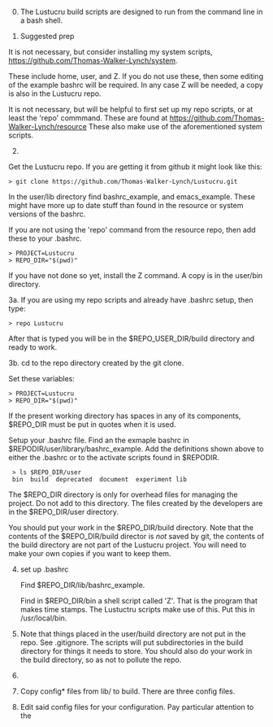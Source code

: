 
0.  The Lustucru build scripts are designed to run from the command line in a bash shell.


1. Suggested prep


  It is not necessary, but consider installing my system scripts,
  https://github.com/Thomas-Walker-Lynch/system. 

  These include home, user, and Z.  If you do not use these, then some editing
  of the example bashrc will be required.  In any case Z will be needed, a copy
  is also in the Lustucru repo.

  It is not necessary, but will be helpful to first set up my repo scripts, or
  at least the 'repo' commmand.  These are found at
  https://github.com/Thomas-Walker-Lynch/resource  These also make use of the aforementioned
  system scripts.


2. 

 Get the Lustucru repo.  If you are getting it from github it might look like this:

   ```
   > git clone https://github.com/Thomas-Walker-Lynch/Lustucru.git
   ```

   In the user/lib directory find bashrc_example, and emacs_example. These might have
   more up to date stuff than found in the resource or system versions of the bashrc.

   If you are not using the 'repo' command from the resource repo, then add these to your .bashrc.

   ```
   > PROJECT=Lustucru
   > REPO_DIR="$(pwd)" 
   ```

   If you have not done so yet, install the Z command.  A copy is in the user/bin directory.


3a. If you are using my repo scripts and already have .bashrc setup, then type:

   ```
   > repo Lustucru
   ```

   After that is typed you will be in the $REPO_USER_DIR/build directory and ready
   to work.

3b. cd to the repo directory created by the git clone.

   Set these variables:

   ```
   > PROJECT=Lustucru
   > REPO_DIR="$(pwd)" 
   ```

   If the present working directory has spaces in any of its components, $REPO_DIR
   must be put in quotes when it is used.

   Setup your .bashrc file.  Find an the exmaple bashrc in
   $REPODIR/user/library/bashrc_example. Add the definitions shown above to either
   the .bashrc or to the activate scripts found in $REPODIR.

   ```
    > ls $REPO_DIR/user
    bin  build  deprecated  document  experiment lib
   ```

   The $REPO_DIR directory is only for overhead files for managing the project. Do
   not add to this directory.  The files created by the developers are in the
   $REPO_DIR/user directory.  

   You should put your work in the $REPO_DIR/build directory.  Note that the
   contents of the $REPO_DIR/build director is *not* saved by git, the contents of
   the build directory are not part of the Lustucru project.  You will need to make
   your own copies if you want to keep them.
   


4. set up .bashrc

   Find $REPO_DIR/lib/bashrc_example.

   Find in $REPO_DIR/bin a shell script called 'Z'.  That is the program that makes time stamps.
   The Lustuctru scripts make use of this. Put this in /usr/local/bin. 



2. Note that things placed in the user/build directory are not put in the repo.  See .gitignore.
   The scripts will put subdirectories in the build directory for things it needs to store.
   You should also do your work in the build directory, so as not to pollute the repo.

2. 

1. Copy config* files from lib/ to build.  There are three config files.

2. Edit said config files for your configuration.  Pay particular attention
to the 

